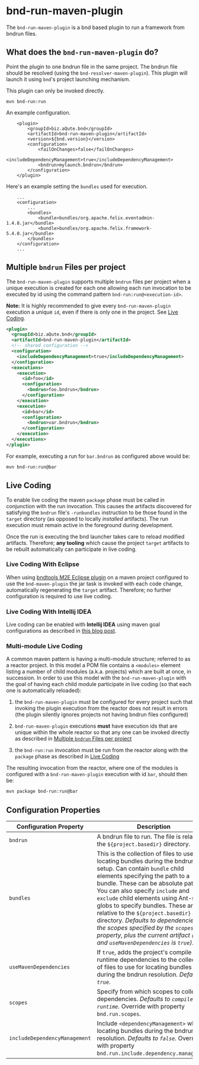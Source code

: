 # bnd-run-maven-plugin

The `bnd-run-maven-plugin` is a bnd based plugin to run a framework from bndrun files.

## What does the `bnd-run-maven-plugin` do?

Point the plugin to one bndrun file in the same project. The bndrun file should be resolved (using the `bnd-resolver-maven-plugin`). This plugin will launch it using `bnd`'s project launching mechanism.

This plugin can only be invoked directly.

```
mvn bnd-run:run
```

An example configuration.

```
    <plugin>
        <groupId>biz.aQute.bnd</groupId>
        <artifactId>bnd-run-maven-plugin</artifactId>
        <version>${bnd.version}</version>
        <configuration>
            <failOnChanges>false</failOnChanges>
            <includeDependencyManagement>true</includeDependencyManagement>
            <bndrun>mylaunch.bndrun</bndrun>
        </configuration>
    </plugin>
```

Here's an example setting the `bundles` used for execution.

```
    ...
    <configuration>
        ...
        <bundles>
            <bundle>bundles/org.apache.felix.eventadmin-1.4.8.jar</bundle>
            <bundle>bundles/org.apache.felix.framework-5.4.0.jar</bundle>
        </bundles>
    </configuration>
    ...
```

## Multiple `bndrun` Files per project

The `bnd-run-maven-plugin` supports multiple `bndrun` files per project when a unique execution is created for each one allowing each run invocation to be executed by id using the command pattern `bnd-run:run@<execution-id>`. 

**Note:** It is highly recommended to give every `bnd-run-maven-plugin` execution a unique `id`, even if there is only one in the project. See [Live Coding](#live-coding).

```xml
<plugin>
  <groupId>biz.aQute.bnd</groupId>
  <artifactId>bnd-run-maven-plugin</artifactId>
  <!-- shared configuration -->
  <configuration>
    <includeDependencyManagement>true</includeDependencyManagement>
  </configuration>
  <executions>
    <execution>
      <id>foo</id>
      <configuration>
        <bndrun>foo.bndrun</bndrun>
      </configuration>
    </execution>
    <execution>
      <id>bar</id>
      <configuration>
        <bndrun>var.bndrun</bndrun>
      </configuration>
    </execution>
  </executions>
</plugin>
```

For example, executing a run for `bar.bndrun` as configured above  would be:

```bash
mvn bnd-run:run@bar
```

## Live Coding

To enable live coding the maven `package` phase must be called in conjunction with the run invocation. This causes the artifacts discovered for satisfying the `bndrun` file's `-runbundles` instruction to be those found in the `target` directory (as opposed to locally _installed_ artifacts). The run execution must remain active in the foreground during development.

Once the run is executing the bnd launcher takes care to reload modified artifacts. Therefore; **any tooling** which cause the project `target` artifacts to be rebuilt automatically can participate in live coding.

### Live Coding With Eclipse

When using [bndtools M2E Eclipse plugin](https://bndtools.org/installation.html) on a maven project configured to use the `bnd-maven-plugin` the jar task is invoked with each code change, automatically regenerating the `target` artifact. Therefore; no further configuration is required to use live coding.

### Live Coding With Intellij IDEA

Live coding can be enabled with **Intellij IDEA** using maven goal configurations as described in [this blog post](https://blog.io7m.com/2019/05/16/instant-code-reloading.xhtml).

### Multi-module Live Coding

A common maven pattern is having a multi-module structure; referred to as a reactor project. In this model a POM file contains a `<modules>` element listing a number of child modules (a.k.a. projects) which are built at once, in succession. In order to use this model with the `bnd-run-maven-plugin` with the goal of having each child module participate in live coding (so that each one is automatically reloaded):

1. the `bnd-run-maven-plugin` must be configured for every project such that invoking the plugin execution from the reactor does not result in errors (the plugin silently ignores projects not having bndrun files configured)

2. `bnd-run-maven-plugin` executions **must** have execution ids that are unique within the whole reactor so that any one can be invoked directly as described in [Multiple `bndrun` Files per project](#multiple-bndrun-files-per-project)

3. the `bnd-run:run` invocation must be run from the reactor along with the `package` phase as described in [Live Coding](#live-coding)

The resulting invocation from the reactor, where one of the modules is configured with a `bnd-run-maven-plugin` execution with id `bar`, should then be:

```bash
mvn package bnd-run:run@bar
```

## Configuration Properties

|Configuration Property       | Description |
| ---                         | ---         |
|`bndrun`                     | A bndrun file to run. The file is relative to the `${project.basedir}` directory.|
|`bundles`                    | This is the collection of files to use for locating bundles during the bndrun setup. Can contain `bundle` child elements specifying the path to a bundle. These can be absolute paths. You can also specify `include` and `exclude` child elements using Ant-style globs to specify bundles. These are relative to the `${project.basedir}` directory. _Defaults to dependencies in the scopes specified by the `scopes` property, plus the current artifact (if any and `useMavenDependencies` is `true`)._|
|`useMavenDependencies`       | If `true`, adds the project's compile and runtime dependencies to the collection of files to use for locating bundles during the bndrun resolution. _Defaults to `true`._|
|`scopes`                     | Specify from which scopes to collect dependencies. _Defaults to `compile, runtime`._ Override with property `bnd.run.scopes`.|
|`includeDependencyManagement`| Include `<dependencyManagement>` when locating bundles during the bndrun resolution. _Defaults to `false`._ Override with property `bnd.run.include.dependency.management`.|
